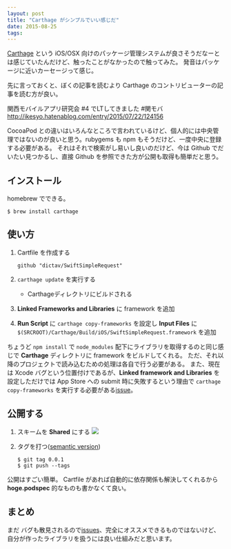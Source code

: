 ```yaml
---
layout: post
title: "Carthage がシンプルでいい感じだ"
date: 2015-08-25
tags:
---
```


[Carthage] という iOS/OSX 向けのパッケージ管理システムが良さそうだなーとは感じていたんだけど、触ったことがなかったので触ってみた。
発音はパッケージに近いカーセージって感じ。

先に言っておくと、ぼくの記事を読むより Carthage のコントリビューターの記事を読む方が良い。

関西モバイルアプリ研究会 #4 でLTしてきました #関モバ
http://ikesyo.hatenablog.com/entry/2015/07/22/124156


CocoaPod との違いはいろんなところで言われているけど、個人的には中央管理ではないのが良いと思う。rubygems も npm もそうだけど、一度中央に登録する必要がある。
それはそれで検索がし易いし良いのだけど、今は Github でだいたい見つかるし、直接 Github を参照できた方が公開も取得も簡単だと思う。

## インストール

homebrew でできる。

```
$ brew install carthage
```

## 使い方

1. Cartfile を作成する

    ```
    github "dictav/SwiftSimpleRequest"
    ```

2. `carthage update` を実行する
    * Carthageディレクトリにビルドされる
3. **Linked Frameworks and Libraries** に framework を追加
4. **Run Script** に `carthage copy-frameworks` を設定し **Input Files** に `$(SRCROOT)/Carthage/Build/iOS/SwiftSimpleRequest.framework` を追加

ちょうど `npm install` で `node_modules` 配下にライブラリを取得するのと同じ感じで **Carthage** ディレクトリに framework をビルドしてくれる。
ただ、それ以降のプロジェクトで読み込むための処理は各自で行う必要がある。
また、現在は Xcode バグという位置付けであるが、**Linked framework and Libraries** を設定しただけでは App Store への submit 時に失敗するという理由で `carthage copy-frameworks` を実行する必要がある[issue](http://www.openradar.me/radar?id=6409498411401216)。

## 公開する

1. スキームを **Shared** にする
    ![](images/xcoe_shared_scheme.jpg)
2. タグを打つ([semantic version](http://semver.org/))

    ```
    $ git tag 0.0.1
    $ git push --tags
    ```

公開はすごい簡単。
Cartfile があれば自動的に依存関係も解決してくれるから **hoge.podspec** 的なものも書かなくて良い。

## まとめ

まだ バグも散見されるので[issues](https://github.com/Carthage/Carthage/labels/bug)、完全にオススメできるものではないけど、自分が作ったライブラリを扱うには良い仕組みだと思います。

[Carthage]: https://github.com/carthage/carthage
